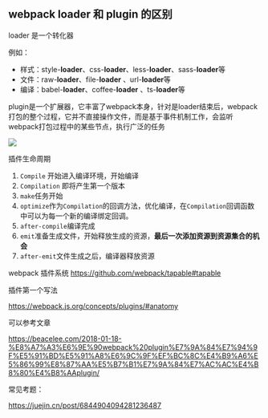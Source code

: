 ## webpack loader 和 plugin 的区别

loader 是一个转化器

例如：

- 样式：style-**loader**、css-**loader**、less-**loader**、sass-**loader**等
- 文件：raw-**loader**、file-**loader** 、url-**loader**等
- 编译：babel-**loader**、coffee-**loader** 、ts-**loader**等

plugin是一个扩展器，它丰富了webpack本身，针对是loader结束后，webpack打包的整个过程，它并不直接操作文件，而是基于事件机制工作，会监听webpack打包过程中的某些节点，执行广泛的任务

![](https://i.loli.net/2020/04/10/DHi8YULbw1fzcMW.jpg)

插件生命周期

1. `Compile` 开始进入编译环境，开始编译
2. `Compilation` 即将产生第一个版本
3. `make`任务开始
4. `optimize`作为`Compilation`的回调方法，优化编译，在`Compilation`回调函数中可以为每一个新的编译绑定回调。
5. `after-compile`编译完成
6. `emit`准备生成文件，开始释放生成的资源，**最后一次添加资源到资源集合的机会**
7. `after-emit`文件生成之后，编译器释放资源





webpack 插件系统  https://github.com/webpack/tapable#tapable



插件第一个写法

https://webpack.js.org/concepts/plugins/#anatomy

可以参考文章

https://beacelee.com/2018-01-18-%E8%A7%A3%E6%9E%90webpack%20plugin%E7%9A%84%E7%94%9F%E5%91%BD%E5%91%A8%E6%9C%9F%EF%BC%8C%E4%B9%A6%E5%86%99%E8%87%AA%E5%B7%B1%E7%9A%84%E7%AC%AC%E4%B8%80%E4%B8%AAplugin/





常见考题：

https://juejin.cn/post/6844904094281236487

